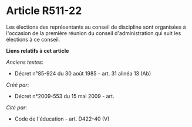 # Article R511-22

Les élections des représentants au conseil de discipline sont organisées à l'occasion de la première réunion du conseil
d'administration qui suit les élections à ce conseil.

**Liens relatifs à cet article**

_Anciens textes_:

  - Décret n°85-924 du 30 août 1985 - art. 31 alinéa 13 (Ab)

_Créé par_:

  - Décret n°2009-553 du 15 mai 2009 - art.

_Cité par_:

  - Code de l'éducation - art. D422-40 (V)

